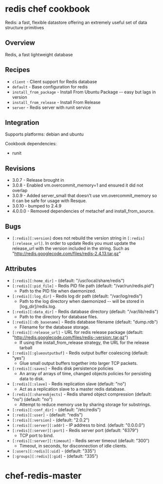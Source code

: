 # redis chef cookbook

Redis: a fast, flexible datastore offering an extremely useful set of data structure primitives

## Overview

Redis, a fast lightweight database

## Recipes 

* `client`                   - Client support for Redis database
* `default`                  - Base configuration for redis
* `install_from_package`     - Install From Ubuntu Package -- easy but lags in version
* `install_from_release`     - Install From Release
* `server`                   - Redis server with runit service

## Integration

Supports platforms: debian and ubuntu

Cookbook dependencies:
* runit

## Revisions

- 3.0.7 - Release brought in 
- 3.0.8 - Enabled vm.overcommit_memory=1 and ensured it did not overlap
- 3.0.9 - Added server_small that doesn't use vm.overcommit_memory so it can be safe for usage with Resque.
- 3.0.10 - bumped to 2.4.9
- 4.0.0.0 - Removed dependencies of metachef and install_from_source.  

## Bugs

* `[:redis][:version]` does not rebuild the version string in `[:redis][:release_url]`.  In order to update Redis you must update the release_url with the version included in the string.  Such as "http://redis.googlecode.com/files/redis-2.4.13.tar.gz"

## Attributes

* `[:redis][:home_dir]`               -  (default: "/usr/local/share/redis")
* `[:redis][:pid_file]`               - Redis PID file path (default: "/var/run/redis.pid")
  - Path to the PID file when daemonized.
* `[:redis][:log_dir]`                - Redis log dir path (default: "/var/log/redis")
  - Path to the log directory when daemonized -- will be stored in [log_dir]/redis.log.
* `[:redis][:data_dir]`               - Redis database directory (default: "/var/lib/redis")
  - Path to the directory for database files.
* `[:redis][:db_basename]`            - Redis database filename (default: "dump.rdb")
  - Filename for the database storage.
* `[:redis][:release_url]`            - URL for redis release package (default: "http://redis.googlecode.com/files/redis-:version:.tar.gz")
  - If using the install_from_release strategy, the URL for the release tarball
* `[:redis][:glueoutputbuf]`          - Redis output buffer coalescing (default: "yes")
  - Glue small output buffers together into larger TCP packets.
* `[:redis][:saves]`                  - Redis disk persistence policies
  - An array of arrays of time, changed objects policies for persisting data to disk.
* `[:redis][:slave]`                  - Redis replication slave (default: "no")
  - Act as a replication slave to a master redis database.
* `[:redis][:shareobjects]`           - Redis shared object compression (default: "no") (default: "no")
  - Attempt to reduce memory use by sharing storage for substrings.
* `[:redis][:conf_dir]`               -  (default: "/etc/redis")
* `[:redis][:user]`                   -  (default: "redis")
* `[:redis][:version]`                -  (default: "2.0.2")
* `[:redis][:server][:addr]`          - IP address to bind. (default: "0.0.0.0")
* `[:redis][:server][:port]`          - Redis server port (default: "6379")
  - TCP port to bind.
* `[:redis][:server][:timeout]`       - Redis server timeout (default: "300")
  - Timeout, in seconds, for disconnection of idle clients.
* `[:users][:redis][:uid]`            -  (default: "335")
* `[:groups][:redis][:gid]`           -  (default: "335")
# chef-redis-master
